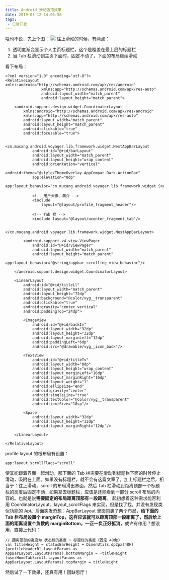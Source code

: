 ```yaml
---
title: Android 滑动吸顶效果
date: 2019-03-12 14:06:58
tags:
 - 日常开发
---
```

啥也不说，先上个图：
![](https://images-1258496336.cos.ap-chengdu.myqcloud.com/scroll.gif)
往上滑动的时候，有两点：
1. 透明度渐变显示个人主页标题栏，这个是覆盖在最上层的标题栏
2. 当 Tab 栏滑动到主页下面时，固定不动了，下面的布局继续滑动

<!-- more -->

看下布局：
```
<?xml version="1.0" encoding="utf-8"?>
<RelativeLayout xmlns:android="http://schemas.android.com/apk/res/android"
                xmlns:app="http://schemas.android.com/apk/res-auto"
                android:layout_width="match_parent"
                android:layout_height="match_parent">

    <android.support.design.widget.CoordinatorLayout
        xmlns:android="http://schemas.android.com/apk/res/android"
        xmlns:app="http://schemas.android.com/apk/res-auto"
        android:layout_width="match_parent"
        android:layout_height="match_parent"
        android:clickable="true"
        android:focusable="true">

        <cn.mucang.android.voyager.lib.framework.widget.NestAppBarLayout
            android:id="@+id/barLayout"
            android:layout_width="match_parent"
            android:layout_height="wrap_content"
            android:orientation="vertical"
            android:theme="@style/ThemeOverlay.AppCompat.Dark.ActionBar"
            app:elevation="0dp"
            app:layout_behavior="cn.mucang.android.voyager.lib.framework.widget.SnapAppBarLayoutBehavior">

            <!-- 用户头像、简介 -->
            <include
                layout="@layout/profile_fragment_header"/>

            <!-- Tab 栏 -->
            <include layout="@layout/ucenter_fragment_tab"/>

        </cn.mucang.android.voyager.lib.framework.widget.NestAppBarLayout>

        <android.support.v4.view.ViewPager
            android:id="@+id/viewPager"
            android:layout_width="match_parent"
            android:layout_height="match_parent"
            app:layout_behavior="@string/appbar_scrolling_view_behavior"/>

    </android.support.design.widget.CoordinatorLayout>

    <LinearLayout
        android:id="@+id/titleLl"
        android:layout_width="match_parent"
        android:layout_height="72dp"
        android:background="@color/vyg__transparent"
        android:clickable="true"
        android:gravity="center_vertical"
        android:paddingTop="24dp">

        <ImageView
            android:id="@+id/backIv"
            android:layout_width="32dp"
            android:layout_height="32dp"
            android:layout_marginLeft="12dp"
            android:paddingLeft="6dp"
            android:src="@drawable/vyg__icon_back"/>

        <TextView
            android:id="@+id/titleTv"
            android:layout_width="0dp"
            android:layout_height="wrap_content"
            android:layout_marginLeft="16dp"
            android:layout_marginRight="16dp"
            android:layout_weight="1"
            android:ellipsize="end"
            android:gravity="center"
            android:singleLine="true"
            android:textColor="@color/vyg__transparent"
            android:textSize="18sp"/>

        <Space
            android:layout_width="32dp"
            android:layout_height="32dp"
            android:layout_marginRight="12dp"/>

    </LinearLayout>

</RelativeLayout>
```
profile layout 的根布局有设置：
```
app:layout_scrollFlags="scroll"
```
使其能跟着界面一起滑动，那下面的 Tab 栏需要在滑动到标题栏下面的时候停止滑动，吸附在上面。如果没有标题栏，就不会有这篇文章了。加上标题栏之后，相当于：往上滑动，scroll 的布局滑出界面，然后 Tab 栏滑动到距离顶部一个标题栏的高度后固定不动，如果拿去标题栏，应该是还能看到一部分 scroll 布局的内容的。也就是说**需要固定的布局距离顶部有一段距离**。
起初想着这种需求能否利用 CoordinatorLayout、layout_scrollFlags 来实现，但是找了找，并没有发现类似功能的 Api。后面突发奇想：AppBarLayout 里面包裹了两个布局，**给下面的 Tab 栏布局设置个 marginTop，这样应该就可以距离顶部一段距离了，然后给上面的距离设置个负数的 marginBottom，一正一负正好抵消**，或许有作用？想没用，直接上代码：
```
// 距离顶部的高度为 状态栏的高度 + 标题栏的高度（固定 48dp）
val titleHeight = statusBarHeight + DimenUtils.dp2px(48F)
(profileHeaderRl.layoutParams as AppBarLayout.LayoutParams).bottomMargin = -titleHeight
(userHomeTabScroll.layoutParams as AppBarLayout.LayoutParams).topMargin = titleHeight
```
然后试了一下效果，还真有用！因缺思厅！
